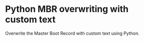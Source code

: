 # Python MBR overwriting with custom text
Overwrite the Master Boot Record with custom text using Python.
